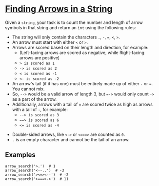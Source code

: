 # [Finding Arrows in a String](https://www.codewars.com/kata/finding-arrows-in-a-string "https://www.codewars.com/kata/63744cbed39ec3376c84ff4a")

Given a `string`, your task is to count the number and length of arrow symbols in that string and
return an `int` using the following rules:

- The string will only contain the characters `.`, `-`, `=`, `<`, `>`.
- An arrow must start with either `<` or `>`.
- Arrows are scored based on their length and direction, for example:
    - (Left-facing arrows are scored as negative, while Right-facing arrows are positive)
    - `> is scored as 1`
    - `-> is scored as 2`
    - `< is scored as -1`
    - `<- is scored as -2`
- An arrow's tail (if it has one) must be entirely made up of either `-` or `=`. You cannot mix.
- So, `-->` would be a valid arrow of length 3, but `=->` would only count `->` as a part of the
  arrow.
- Additionally, arrows with a tail of `=` are scored twice as high as arrows with a tail of `-`, for
  example:
    - `--> is scored as 3`
    - `==> is scored as 6`
    - `<= is scored as -4`

* Double-sided arrows, like `<->` or `<===>` are counted as `0`.
* `.` is an empty character and cannot be the tail of an arrow.

## Examples

```
arrow_search('>.')  # 1
arrow_search('<--..')  # -3
arrow_search('><=><--')  # -2
arrow_search('>===>->')  # 11
```